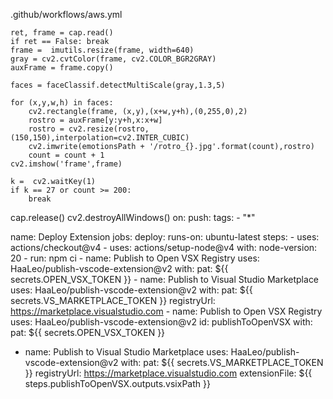 .github/workflows/aws.yml

    ret, frame = cap.read()
    if ret == False: break
    frame =  imutils.resize(frame, width=640)
    gray = cv2.cvtColor(frame, cv2.COLOR_BGR2GRAY)
    auxFrame = frame.copy()

    faces = faceClassif.detectMultiScale(gray,1.3,5)

    for (x,y,w,h) in faces:
        cv2.rectangle(frame, (x,y),(x+w,y+h),(0,255,0),2)
        rostro = auxFrame[y:y+h,x:x+w]
        rostro = cv2.resize(rostro,(150,150),interpolation=cv2.INTER_CUBIC)
        cv2.imwrite(emotionsPath + '/rotro_{}.jpg'.format(count),rostro)
        count = count + 1
    cv2.imshow('frame',frame)

    k =  cv2.waitKey(1)
    if k == 27 or count >= 200:
        break

cap.release()
cv2.destroyAllWindows()
on:
  push:
    tags:
      - "*"

name: Deploy Extension
jobs:
  deploy:
    runs-on: ubuntu-latest
    steps:
      - uses: actions/checkout@v4
      - uses: actions/setup-node@v4
        with:
          node-version: 20
      - run: npm ci
      - name: Publish to Open VSX Registry
        uses: HaaLeo/publish-vscode-extension@v2
        with:
          pat: ${{ secrets.OPEN_VSX_TOKEN }}
      - name: Publish to Visual Studio Marketplace
        uses: HaaLeo/publish-vscode-extension@v2
        with:
          pat: ${{ secrets.VS_MARKETPLACE_TOKEN }}
          registryUrl: https://marketplace.visualstudio.com
          - name: Publish to Open VSX Registry
  uses: HaaLeo/publish-vscode-extension@v2
  id: publishToOpenVSX
  with:
    pat: ${{ secrets.OPEN_VSX_TOKEN }}
- name: Publish to Visual Studio Marketplace
  uses: HaaLeo/publish-vscode-extension@v2
  with:
    pat: ${{ secrets.VS_MARKETPLACE_TOKEN }}
    registryUrl: https://marketplace.visualstudio.com
    extensionFile: ${{ steps.publishToOpenVSX.outputs.vsixPath }}
  
